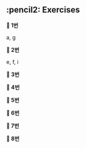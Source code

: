 <h2>:pencil2: Exercises</h2>

**:pushpin: 1번**

a, g<br>

**:pushpin: 2번**

e, f, i<br>

**:pushpin: 3번**

**:pushpin: 4번**

**:pushpin: 5번**

**:pushpin: 6번**

**:pushpin: 7번**

**:pushpin: 8번**
